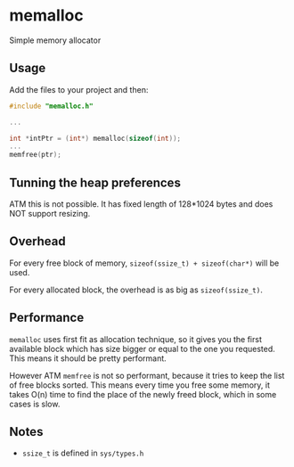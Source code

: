 # memalloc
Simple memory allocator

## Usage
Add the files to your project and then: 

```C++
#include "memalloc.h"

...

int *intPtr = (int*) memalloc(sizeof(int));
...
memfree(ptr);

```

## Tunning the heap preferences

ATM this is not possible. It has fixed length of 128*1024 bytes and does NOT support resizing.

## Overhead

For every free block of memory, `sizeof(ssize_t) + sizeof(char*)` will be used.

For every allocated block, the overhead is as big as `sizeof(ssize_t)`.

## Performance

`memalloc` uses first fit as allocation technique, so it gives you the first available block which has size bigger or equal to the one you requested. This means it should be pretty performant.

However ATM `memfree` is not so performant, because it tries to keep the list of free blocks sorted. This means every time you free some memory, it takes O(n) time to find the place of the newly freed block, which in some cases is slow.

## Notes

* `ssize_t` is defined in `sys/types.h`
